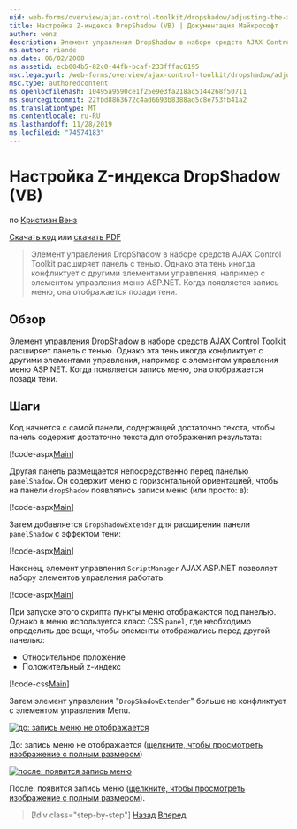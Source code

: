 ```yaml
---
uid: web-forms/overview/ajax-control-toolkit/dropshadow/adjusting-the-z-index-of-a-dropshadow-vb
title: Настройка Z-индекса DropShadow (VB) | Документация Майкрософт
author: wenz
description: Элемент управления DropShadow в наборе средств AJAX Control Toolkit расширяет панель с тенью. Однако эта тень иногда конфликтует с другими элементами управления, для программа...
ms.author: riande
ms.date: 06/02/2008
ms.assetid: ecb004b5-82c0-44fb-bcaf-233fffac6195
msc.legacyurl: /web-forms/overview/ajax-control-toolkit/dropshadow/adjusting-the-z-index-of-a-dropshadow-vb
msc.type: authoredcontent
ms.openlocfilehash: 10495a9590ce1f25e9e3fa218ac5144268f50711
ms.sourcegitcommit: 22fbd8863672c4ad6693b8388ad5c8e753fb41a2
ms.translationtype: MT
ms.contentlocale: ru-RU
ms.lasthandoff: 11/28/2019
ms.locfileid: "74574183"
---
```

# <a name="adjusting-the-z-index-of-a-dropshadow-vb"></a>Настройка Z-индекса DropShadow (VB)

по [Кристиан Венз](https://github.com/wenz)

[Скачать код](https://download.microsoft.com/download/5/1/6/51652a81-500b-4f6b-88d3-617103e7941e/DropShadow1.vb.zip) или [скачать PDF](https://download.microsoft.com/download/b/6/a/b6ae89ee-df69-4c87-9bfb-ad1eb2b23373/dropshadow1VB.pdf)

> Элемент управления DropShadow в наборе средств AJAX Control Toolkit расширяет панель с тенью. Однако эта тень иногда конфликтует с другими элементами управления, например с элементом управления меню ASP.NET. Когда появляется запись меню, она отображается позади тени.

## <a name="overview"></a>Обзор

Элемент управления DropShadow в наборе средств AJAX Control Toolkit расширяет панель с тенью. Однако эта тень иногда конфликтует с другими элементами управления, например с элементом управления меню ASP.NET. Когда появляется запись меню, она отображается позади тени.

## <a name="steps"></a>Шаги

Код начнется с самой панели, содержащей достаточно текста, чтобы панель содержит достаточно текста для отображения результата:

[!code-aspx[Main](adjusting-the-z-index-of-a-dropshadow-vb/samples/sample1.aspx)]

Другая панель размещается непосредственно перед панелью `panelShadow`. Он содержит меню с горизонтальной ориентацией, чтобы на панели `dropShadow` появлялись записи меню (или просто: в):

[!code-aspx[Main](adjusting-the-z-index-of-a-dropshadow-vb/samples/sample2.aspx)]

Затем добавляется `DropShadowExtender` для расширения панели `panelShadow` с эффектом тени:

[!code-aspx[Main](adjusting-the-z-index-of-a-dropshadow-vb/samples/sample3.aspx)]

Наконец, элемент управления `ScriptManager` AJAX ASP.NET позволяет набору элементов управления работать:

[!code-aspx[Main](adjusting-the-z-index-of-a-dropshadow-vb/samples/sample4.aspx)]

При запуске этого скрипта пункты меню отображаются под панелью. Однако в меню используется класс CSS `panel`, где необходимо определить две вещи, чтобы элементы отображались перед другой панелью:

- Относительное положение
- Положительный z-индекс

[!code-css[Main](adjusting-the-z-index-of-a-dropshadow-vb/samples/sample5.css)]

Затем элемент управления "`DropShadowExtender`" больше не конфликтует с элементом управления Menu.

[![до: запись меню не отображается](adjusting-the-z-index-of-a-dropshadow-vb/_static/image2.png)](adjusting-the-z-index-of-a-dropshadow-vb/_static/image1.png)

До: запись меню не отображается ([щелкните, чтобы просмотреть изображение с полным размером](adjusting-the-z-index-of-a-dropshadow-vb/_static/image3.png))

[![после: появится запись меню](adjusting-the-z-index-of-a-dropshadow-vb/_static/image5.png)](adjusting-the-z-index-of-a-dropshadow-vb/_static/image4.png)

После: появится запись меню ([щелкните, чтобы просмотреть изображение с полным размером](adjusting-the-z-index-of-a-dropshadow-vb/_static/image6.png)).

> [!div class="step-by-step"]
> [Назад](manipulating-dropshadow-properties-from-client-code-cs.md)
> [Вперед](manipulating-dropshadow-properties-from-client-code-vb.md)
